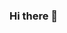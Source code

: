 ### Hi there 👋

<!--
**pedrodevweb/pedrodevweb** is a ✨ _special_ ✨ repository because its `README.md` (this file) appears on your GitHub profile.

Here are some ideas to get you started:

- 🔭 Atualmente eu trabalho com Front-End
- 🌱 Estou estudando sobre Front-End
- 😄 Pronouns: ele/dele


